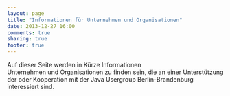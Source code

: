 ```yaml
---
layout: page
title: "Informationen für Unternehmen und Organisationen"
date: 2013-12-27 16:00
comments: true
sharing: true
footer: true
---
```


Auf dieser Seite werden in Kürze Informationen  
Unternehmen und Organisationen zu finden sein, die an
einer Unterstützung der oder Kooperation mit der 
Java Usergroup Berlin-Brandenburg interessiert sind.
